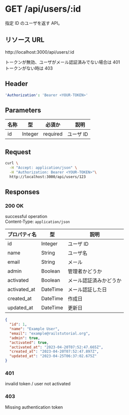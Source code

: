 # GET /api/users/:id

指定 ID のユーザを返す API。

## リソース URL

http://localhost:3000/api/users/:id

トークンが無効、ユーザがメール認証済みでない場合は 401<br>
トークンがない時は 403<br>

## Header

```yml
'Authorization': 'Bearer <YOUR-TOKEN>'
```

## Parameters

| 名称 | 型      | 必須か   | 　説明    |
| ---- | ------- | -------- | --------- |
| id   | Integer | required | ユーザ ID |

## Request

```bash
curl \
  -H "Accept: application/json" \
  -H "Authorization: Bearer <YOUR-TOKEN>"\
  http://localhost:3000/api/users/123
```

## Responses

### 200 OK

successful operation<br>
Content-Type: `application/json`

| プロパティ名 | 型       | 説明                   |
| ------------ | -------- | ---------------------- |
| id           | Integer  | ユーザ ID              |
| name         | String   | ユーザ名               |
| email        | String   | メール                 |
| admin        | Boolean  | 管理者かどうか         |
| activated    | Boolean  | メール認証済みかどうか |
| activated_at | DateTime | メール認証した日       |
| created_at   | DateTime | 作成日                 |
| updated_at   | DateTime | 更新日                 |

```json
{
  "id": 1,
  "name": "Example User",
  "email": "example@railstutorial.org",
  "admin": true,
  "activated": true,
  "activated_at": "2023-04-20T07:52:47.665Z",
  "created_at": "2023-04-20T07:52:47.897Z",
  "updated_at": "2023-04-25T06:37:02.675Z"
}
```

### 401

invalid token / user not activated

### 403

Missing authentication token
